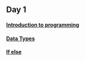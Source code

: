 ## Day 1

#### [Introduction to programming](https://www.geeksforgeeks.org/introduction-to-programming-languages/)

#### [Data Types](https://www.geeksforgeeks.org/c-data-types/)

#### [If else](https://www.geeksforgeeks.org/decision-making-c-c-else-nested-else/)
